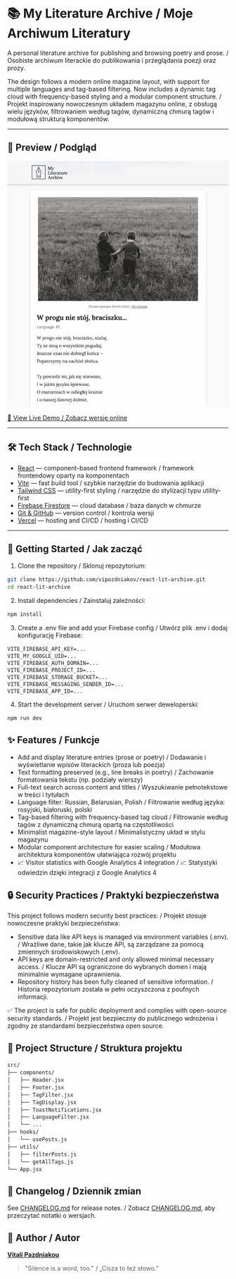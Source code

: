 # 📚 My Literature Archive / Moje Archiwum Literatury

A personal literature archive for publishing and browsing poetry and prose. / Osobiste archiwum literackie do publikowania i przeglądania poezji oraz prozy.

The design follows a modern online magazine layout, with support for multiple languages and tag-based filtering. Now includes a dynamic tag cloud with frequency-based styling and a modular component structure. / Projekt inspirowany nowoczesnym układem magazynu online, z obsługą wielu języków, filtrowaniem według tagów, dynamiczną chmurą tagów i modułową strukturą komponentów.

---

## 📸 Preview / Podgląd

![Preview of My Literature Archive](public/preview.jpg)

[🔗 View Live Demo / Zobacz wersję online](https://react-lit-archive.vercel.app/)

---

## 🛠️ Tech Stack / Technologie

- [React](https://reactjs.org/) — component-based frontend framework / framework frontendowy oparty na komponentach
- [Vite](https://vitejs.dev/) — fast build tool / szybkie narzędzie do budowania aplikacji
- [Tailwind CSS](https://tailwindcss.com/) — utility-first styling / narzędzie do stylizacji typu utility-first
- [Firebase Firestore](https://firebase.google.com/products/firestore) — cloud database / baza danych w chmurze
- [Git & GitHub](https://github.com/) — version control / kontrola wersji
- [Vercel](https://vercel.com/) — hosting and CI/CD / hosting i CI/CD

---

## 🚀 Getting Started / Jak zacząć

1. Clone the repository / Sklonuj repozytorium:

```bash
git clone https://github.com/vipozdniakov/react-lit-archive.git
cd react-lit-archive
```

2. Install dependencies / Zainstaluj zależności:

```bash
npm install
```

3. Create a .env file and add your Firebase config / Utwórz plik .env i dodaj konfigurację Firebase:

```env
VITE_FIREBASE_API_KEY=...
VITE_MY_GOOGLE_UID=...
VITE_FIREBASE_AUTH_DOMAIN=...
VITE_FIREBASE_PROJECT_ID=...
VITE_FIREBASE_STORAGE_BUCKET=...
VITE_FIREBASE_MESSAGING_SENDER_ID=...
VITE_FIREBASE_APP_ID=...
```

4. Start the development server / Uruchom serwer deweloperski:

```bash
npm run dev
```

## ✨ Features / Funkcje

- Add and display literature entries (prose or poetry) / Dodawanie i wyświetlanie wpisów literackich (proza lub poezja)
- Text formatting preserved (e.g., line breaks in poetry) / Zachowanie formatowania tekstu (np. podziały wierszy)
- Full-text search across content and titles / Wyszukiwanie pełnotekstowe w treści i tytułach
- Language filter: Russian, Belarusian, Polish / Filtrowanie według języka: rosyjski, białoruski, polski
- Tag-based filtering with frequency-based tag cloud / Filtrowanie według tagów z dynamiczną chmurą opartą na częstotliwości
- Minimalist magazine-style layout / Minimalistyczny układ w stylu magazynu
- Modular component architecture for easier scaling / Modułowa architektura komponentów ułatwiająca rozwój projektu
- 📈 Visitor statistics with Google Analytics 4 integration / 📈 Statystyki odwiedzin dzięki integracji z Google Analytics 4

## 🔒 Security Practices / Praktyki bezpieczeństwa

This project follows modern security best practices: / Projekt stosuje nowoczesne praktyki bezpieczeństwa:

- Sensitive data like API keys is managed via environment variables (.env). / Wrażliwe dane, takie jak klucze API, są zarządzane za pomocą zmiennych środowiskowych (.env).
- API keys are domain-restricted and only allowed minimal necessary access. / Klucze API są ograniczone do wybranych domen i mają minimalnie wymagane uprawnienia.
- Repository history has been fully cleaned of sensitive information. / Historia repozytorium została w pełni oczyszczona z poufnych informacji.

✅ The project is safe for public deployment and complies with open-source security standards. / Projekt jest bezpieczny do publicznego wdrożenia i zgodny ze standardami bezpieczeństwa open source.

## 🧩 Project Structure / Struktura projektu

```txt
src/
├── components/
│   ├── Header.jsx
│   ├── Footer.jsx
│   ├── TagFilter.jsx
│   ├── TagDisplay.jsx
│   ├── ToastNotifications.jsx
│   ├── LanguageFilter.jsx
│   └── ...
├── hooks/
│   └── usePosts.js
├── utils/
│   ├── filterPosts.js
│   └── getAllTags.js
└── App.jsx
```

## 📄 Changelog / Dziennik zmian

See [CHANGELOG.md](./CHANGELOG.md) for release notes. / Zobacz [CHANGELOG.md](./CHANGELOG.md), aby przeczytać notatki o wersjach.

## 🧠 Author / Autor

**[Vitali Pazdniakou](https://github.com/vipozdniakov)**

> "Silence is a word, too." /
> „Cisza to też słowo.”
